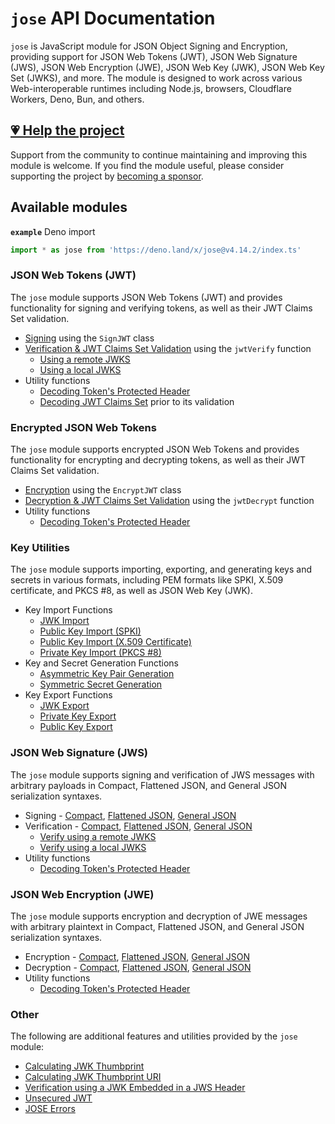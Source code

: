 # `jose` API Documentation

`jose` is JavaScript module for JSON Object Signing and Encryption, providing support for JSON Web Tokens (JWT), JSON Web Signature (JWS), JSON Web Encryption (JWE), JSON Web Key (JWK), JSON Web Key Set (JWKS), and more. The module is designed to work across various Web-interoperable runtimes including Node.js, browsers, Cloudflare Workers, Deno, Bun, and others.

## [💗 Help the project](https://github.com/sponsors/panva)

Support from the community to continue maintaining and improving this module is welcome. If you find the module useful, please consider supporting the project by [becoming a sponsor](https://github.com/sponsors/panva).

## Available modules

**`example`** Deno import
```js
import * as jose from 'https://deno.land/x/jose@v4.14.2/index.ts'
```

### JSON Web Tokens (JWT)

The `jose` module supports JSON Web Tokens (JWT) and provides functionality for signing and verifying tokens, as well as their JWT Claims Set validation.

- [Signing](https://github.com/panva/jose/blob/v4.14.2/docs/classes/jwt_sign.SignJWT.md) using the `SignJWT` class
- [Verification & JWT Claims Set Validation](https://github.com/panva/jose/blob/v4.14.2/docs/functions/jwt_verify.jwtVerify.md) using the `jwtVerify` function
  - [Using a remote JWKS](https://github.com/panva/jose/blob/v4.14.2/docs/functions/jwks_remote.createRemoteJWKSet.md)
  - [Using a local JWKS](https://github.com/panva/jose/blob/v4.14.2/docs/functions/jwks_local.createLocalJWKSet.md)
- Utility functions
  - [Decoding Token's Protected Header](https://github.com/panva/jose/blob/v4.14.2/docs/functions/util_decode_protected_header.decodeProtectedHeader.md)
  - [Decoding JWT Claims Set](https://github.com/panva/jose/blob/v4.14.2/docs/functions/util_decode_jwt.decodeJwt.md) prior to its validation

### Encrypted JSON Web Tokens

The `jose` module supports encrypted JSON Web Tokens and provides functionality for encrypting and decrypting tokens, as well as their JWT Claims Set validation.

- [Encryption](https://github.com/panva/jose/blob/v4.14.2/docs/classes/jwt_encrypt.EncryptJWT.md) using the `EncryptJWT` class
- [Decryption & JWT Claims Set Validation](https://github.com/panva/jose/blob/v4.14.2/docs/functions/jwt_decrypt.jwtDecrypt.md) using the `jwtDecrypt` function
- Utility functions
  - [Decoding Token's Protected Header](https://github.com/panva/jose/blob/v4.14.2/docs/functions/util_decode_protected_header.decodeProtectedHeader.md)

### Key Utilities

The `jose` module supports importing, exporting, and generating keys and secrets in various formats, including PEM formats like SPKI, X.509 certificate, and PKCS #8, as well as JSON Web Key (JWK).

- Key Import Functions
  - [JWK Import](https://github.com/panva/jose/blob/v4.14.2/docs/functions/key_import.importJWK.md)
  - [Public Key Import (SPKI)](https://github.com/panva/jose/blob/v4.14.2/docs/functions/key_import.importSPKI.md)
  - [Public Key Import (X.509 Certificate)](https://github.com/panva/jose/blob/v4.14.2/docs/functions/key_import.importX509.md)
  - [Private Key Import (PKCS #8)](https://github.com/panva/jose/blob/v4.14.2/docs/functions/key_import.importPKCS8.md)
- Key and Secret Generation Functions
  - [Asymmetric Key Pair Generation](https://github.com/panva/jose/blob/v4.14.2/docs/functions/key_generate_key_pair.generateKeyPair.md)
  - [Symmetric Secret Generation](https://github.com/panva/jose/blob/v4.14.2/docs/functions/key_generate_secret.generateSecret.md)
- Key Export Functions
  - [JWK Export](https://github.com/panva/jose/blob/v4.14.2/docs/functions/key_export.exportJWK.md)
  - [Private Key Export](https://github.com/panva/jose/blob/v4.14.2/docs/functions/key_export.exportPKCS8.md)
  - [Public Key Export](https://github.com/panva/jose/blob/v4.14.2/docs/functions/key_export.exportSPKI.md)

### JSON Web Signature (JWS)

The `jose` module supports signing and verification of JWS messages with arbitrary payloads in Compact, Flattened JSON, and General JSON serialization syntaxes.

- Signing - [Compact](https://github.com/panva/jose/blob/v4.14.2/docs/classes/jws_compact_sign.CompactSign.md), [Flattened JSON](https://github.com/panva/jose/blob/v4.14.2/docs/classes/jws_flattened_sign.FlattenedSign.md), [General JSON](https://github.com/panva/jose/blob/v4.14.2/docs/classes/jws_general_sign.GeneralSign.md)
- Verification - [Compact](https://github.com/panva/jose/blob/v4.14.2/docs/functions/jws_compact_verify.compactVerify.md), [Flattened JSON](https://github.com/panva/jose/blob/v4.14.2/docs/functions/jws_flattened_verify.flattenedVerify.md), [General JSON](https://github.com/panva/jose/blob/v4.14.2/docs/functions/jws_general_verify.generalVerify.md)
  - [Verify using a remote JWKS](https://github.com/panva/jose/blob/v4.14.2/docs/functions/jwks_remote.createRemoteJWKSet.md)
  - [Verify using a local JWKS](https://github.com/panva/jose/blob/v4.14.2/docs/functions/jwks_local.createLocalJWKSet.md)
- Utility functions
  - [Decoding Token's Protected Header](https://github.com/panva/jose/blob/v4.14.2/docs/functions/util_decode_protected_header.decodeProtectedHeader.md)

### JSON Web Encryption (JWE)

The `jose` module supports encryption and decryption of JWE messages with arbitrary plaintext in Compact, Flattened JSON, and General JSON serialization syntaxes.

- Encryption - [Compact](https://github.com/panva/jose/blob/v4.14.2/docs/classes/jwe_compact_encrypt.CompactEncrypt.md), [Flattened JSON](https://github.com/panva/jose/blob/v4.14.2/docs/classes/jwe_flattened_encrypt.FlattenedEncrypt.md), [General JSON](https://github.com/panva/jose/blob/v4.14.2/docs/classes/jwe_general_encrypt.GeneralEncrypt.md)
- Decryption - [Compact](https://github.com/panva/jose/blob/v4.14.2/docs/functions/jwe_compact_decrypt.compactDecrypt.md), [Flattened JSON](https://github.com/panva/jose/blob/v4.14.2/docs/functions/jwe_flattened_decrypt.flattenedDecrypt.md), [General JSON](https://github.com/panva/jose/blob/v4.14.2/docs/functions/jwe_general_decrypt.generalDecrypt.md)
- Utility functions
  - [Decoding Token's Protected Header](https://github.com/panva/jose/blob/v4.14.2/docs/functions/util_decode_protected_header.decodeProtectedHeader.md)

### Other

The following are additional features and utilities provided by the `jose` module:

- [Calculating JWK Thumbprint](https://github.com/panva/jose/blob/v4.14.2/docs/functions/jwk_thumbprint.calculateJwkThumbprint.md)
- [Calculating JWK Thumbprint URI](https://github.com/panva/jose/blob/v4.14.2/docs/functions/jwk_thumbprint.calculateJwkThumbprintUri.md)
- [Verification using a JWK Embedded in a JWS Header](https://github.com/panva/jose/blob/v4.14.2/docs/functions/jwk_embedded.EmbeddedJWK.md)
- [Unsecured JWT](https://github.com/panva/jose/blob/v4.14.2/docs/classes/jwt_unsecured.UnsecuredJWT.md)
- [JOSE Errors](https://github.com/panva/jose/blob/v4.14.2/docs/modules/util_errors.md)
